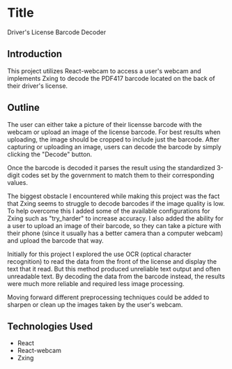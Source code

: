 # Title

Driver's License Barcode Decoder

## Introduction

This project utilizes React-webcam to access a user's webcam and implements Zxing to decode the PDF417 barcode located on the back of their driver's license.

## Outline

The user can either take a picture of their licensse barcode with the webcam or upload an image of the license barcode.
For best results when uploading, the image should be cropped to include just the barcode. After capturing or uploading an image,
users can decode the barcode by simply clicking the "Decode" button.

Once the barcode is decoded it parses the result using the standardized 3-digit codes set by the government to match
them to their corresponding values.

The biggest obstacle I encountered while making this project was the fact that Zxing seems to struggle to decode barcodes
if the image quality is low. To help overcome this I added some of the available configurations for Zxing such as "try_harder"
to increase accuracy. I also added the ability for a user to upload an image of their barcode, so they can take a picture with their phone (since it usually has a better camera than a computer webcam) and upload the barcode that way.

Initially for this project I explored the use OCR (optical character recognition) to read the data from the front of the
license and display the text that it read. But this method produced unreliable text output and often unreadable text.
By decoding the data from the barcode instead, the results were much more reliable and required less image processing.

Moving forward different preprocessing techniques could be added to sharpen or clean up the images taken by the user's webcam.

## Technologies Used

- React
- React-webcam
- Zxing
